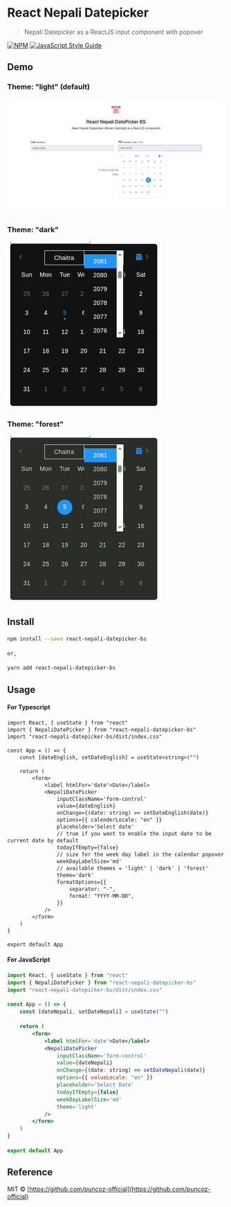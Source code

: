 # React Nepali Datepicker

> Nepali Datepicker as a ReactJS input component with popover

[![NPM](https://img.shields.io/npm/v/react-nepali-datepicker-bs.svg)](https://www.npmjs.com/package/react-nepali-datepicker-bs)
[![JavaScript Style Guide](https://img.shields.io/badge/code_style-standard-brightgreen.svg)](https://standardjs.com)

## Demo

### Theme: "light" (default)

![NepaliDatePicker Demo](example.png)

### Theme: "dark"

![NepaliDatePicker Demo](example-dark.png)

### Theme: "forest"

![NepaliDatePicker Demo](example-forest.png)

## Install

```bash
npm install --save react-nepali-datepicker-bs

or,

yarn add react-nepali-datepicker-bs
```

## Usage

#### For Typescript

```tsx
import React, { useState } from "react"
import { NepaliDatePicker } from "react-nepali-datepicker-bs"
import "react-nepali-datepicker-bs/dist/index.css"

const App = () => {
    const [dateEnglish, setDateEnglish] = useState<string>("")

    return (
        <form>
            <label htmlFor='date'>Date</label>
            <NepaliDatePicker
                inputClassName='form-control'
                value={dateEnglish}
                onChange={(date: string) => setDateEnglish(date)}
                options={{ calenderLocale: "en" }}
                placeholder='Select date'
                // true if you want to enable the input date to be current date by default
                todayIfEmpty={false}
                // size for the week day label in the calendar popover
                weekDayLabelSize='md'
                // available themes = 'light' | 'dark' | 'forest'
                theme='dark'
                formatOptions={{
                    separator: "-",
                    format: "YYYY-MM-DD",
                }}
            />
        </form>
    )
}

export default App
```

#### For JavaScript

```jsx
import React, { useState } from "react"
import { NepaliDatePicker } from "react-nepali-datepicker-bs"
import "react-nepali-datepicker-bs/dist/index.css"

const App = () => {
    const [dateNepali, setDateNepali] = useState("")

    return (
        <form>
            <label htmlFor='date'>Date</label>
            <NepaliDatePicker
                inputClassName='form-control'
                value={dateNepali}
                onChange={(date: string) => setDateNepali(date)}
                options={{ valueLocale: "en" }}
                placeholder='Select Date'
                todayIfEmpty={false}
                weekDayLabelSize='md'
                theme='light'
            />
        </form>
    )
}

export default App
```

## Reference

MIT © [https://github.com/puncoz-official](https://github.com/puncoz-official)
